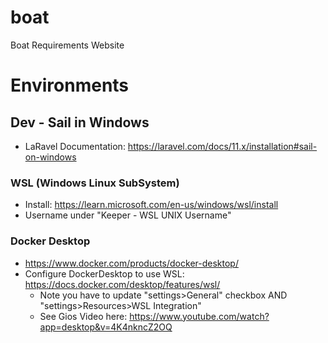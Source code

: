 # boat
Boat Requirements Website

# Environments
## Dev - Sail in Windows
- LaRavel Documentation: https://laravel.com/docs/11.x/installation#sail-on-windows

### WSL (Windows Linux SubSystem)
- Install: https://learn.microsoft.com/en-us/windows/wsl/install
- Username under "Keeper - WSL UNIX Username"

### Docker Desktop
- https://www.docker.com/products/docker-desktop/
- Configure DockerDesktop to use WSL: https://docs.docker.com/desktop/features/wsl/
    - Note you have to update "settings>General" checkbox AND "settings>Resources>WSL Integration"
    - See Gios Video here: https://www.youtube.com/watch?app=desktop&v=4K4nkncZ2OQ
